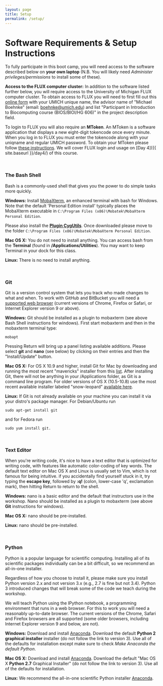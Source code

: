 ```yaml
---
layout: page
title: Setup 
permalink: /setup/
---
```


# Software Requirements & Setup Instructions
To fully participate in this boot camp, you will need access to the software described below on **your own laptop** (N.B. You will likely need _Administer privileges/permissions_ to install some of these). 

**Access to the FLUX computer cluster:**
In addition to the software listed further below, you will require access to the University of Michigan FLUX computer cluster. To obtain access to FLUX you will need to first fill out this [online form](https://arc-ts.umich.edu/fluxform/) with your UMICH unique name, the advisor name of "Michael Boehnke" (email: boehnke@umich.edu) and list "Participant in Introduction to Biocomputing course (BIOS/BIOI/HG 606)" in the project description field.

To login to FLUX you will also require an **MToken**. An MToken is a software application that displays a new eight-digit tokencode once every minute. When you log in to FLUX you must enter the tokencode along with your uniqname and regular UMICH password. To obtain your MToken please follow [these instructions](http://www.itcs.umich.edu/itcsdocs/s4394/#softwaremtoken). We will cover FLUX login and usage on [Day 4]({{ site.baseurl }}/day4/) of this course.


<br>

### The Bash Shell
Bash is a commonly-used shell that gives you the power to do simple tasks more quickly.

**Windows:** Install [MobaXterm](http://mobaxterm.mobatek.net), an enhanced terminal with bash for Windows. Note that the default 'Personal Edition install' typically places the MobaXterm executable in `C:\Program Files (x86)\Mobatek\MobaXterm Personal Edition`.  

Please also install the [**Plugin CygUtils**](http://mobaxterm.mobatek.net/CygUtils.plugin). Once downloaded please move to the folder `C:\Program Files (x86)\Mobatek\MobaXterm Personal Edition`.  

**Mac OS X:** You do not need to install anything. You can access bash from the **Terminal** (found in **/Applications/Utilities**). You may want to keep Terminal in your dock for this class.

**Linux:** There is no need to install anything.

<br>

### Git
Git is a version control system that lets you track who made changes to what and when. To work with GitHub and BitBucket you will need a [supported web browser](https://help.github.com/articles/supported-browsers/) (current versions of Chrome, Firefox or Safari, or Internet Explorer version 9 or above).

**Windows:** Git should be installed as a plugin to mobaxterm (see above Bash Shell instructions for windows). First start mobaxterm and then in the mobaxterm terminal type: 

	mobapt 

Pressing Return will bring up a panel listing available additions. Please select **git** and **nano** (see below) by clicking on their entries and then the "Install/Update" button. 

**Mac OS X:** For OS X 10.9 and higher, install Git for Mac by downloading and running the most recent "mavericks" installer from this [list](http://sourceforge.net/projects/git-osx-installer/files/). After installing Git, there will not be anything in your /Applications folder, as Git is a command line program. For older versions of OS X (10.5-10.8) use the most recent available installer labeled "snow-leopard" [available here](http://sourceforge.net/projects/git-osx-installer/files/).

**Linux:** If Git is not already available on your machine you can install it via your distro's package manager. For Debian/Ubuntu run 

    sudo apt-get install git 

and for Fedora run 

    sudo yum install git.

<br>

### Text Editor
When you're writing code, it's nice to have a text editor that is optimized for writing code, with features like automatic color-coding of key words. The default text editor on Mac OS X and Linux is usually set to Vim, which is not famous for being intuitive. if you accidentally find yourself stuck in it, try typing the **escape key**, followed by **:q!** (colon, lower-case 'q', exclamation mark), then hitting Return to return to the shell.

**Windows:** nano is a basic editor and the default that instructors use in the workshop. Nano should be installed as a plugin to mobaxterm (see above **Git** instructions for windows).

**Mac OS X:** nano should be pre-installed.

**Linux:** nano should be pre-installed.


<br>

### Python
Python is a popular language for scientific computing. Installing all of its scientific packages individually can be a bit difficult, so we recommend an all-in-one installer.

Regardless of how you choose to install it, please make sure you install Python version 2.x and not version 3.x (e.g., 2.7 is fine but not 3.4). Python 3 introduced changes that will break some of the code we teach during the workshop.

We will teach Python using the IPython notebook, a programming environment that runs in a web browser. For this to work you will need a reasonably up-to-date browser. The current versions of the Chrome, Safari and Firefox browsers are all supported (some older browsers, including Internet Explorer version 9 and below, are not).

**Windows:** Download and install [Anaconda](http://continuum.io/downloads.html).
Download the default **Python 2 graphical installer** installer (do not follow the link to version 3). Use all of the defaults for installation except make sure to check _Make Anaconda the default Python_.

**Mac OS X:** Download and install [Anaconda](http://continuum.io/downloads.html).
Download the default "Mac OS X **Python 2.7** Graphical Installer" (do not follow the link to version 3). Use all of the defaults for installation.

**Linux:** We recommend the all-in-one scientific Python installer [Anaconda](http://continuum.io/downloads.html).

